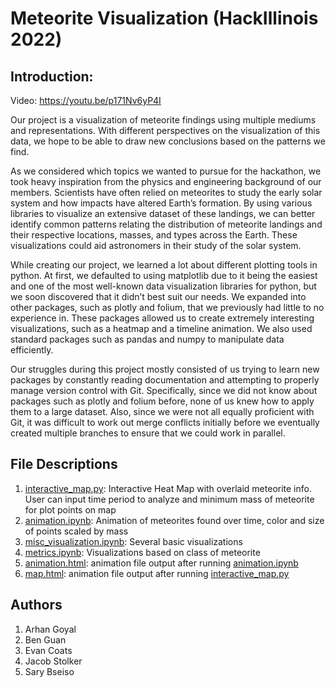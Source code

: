 # Meteorite Visualization (HackIllinois 2022)

## Introduction:

Video: https://youtu.be/p171Nv6yP4I </br>

Our project is a visualization of meteorite findings using multiple mediums and representations. With different perspectives on the visualization of this data, we hope to be able to draw new conclusions based on the patterns we find.

As we considered which topics we wanted to pursue for the hackathon, we took heavy inspiration from the physics and engineering background of our members. Scientists have often relied on meteorites to study the early solar system and how impacts have altered Earth’s formation. By using various libraries to visualize an extensive dataset of these landings, we can better identify common patterns relating the distribution of meteorite landings and their respective locations, masses, and types across the Earth. These visualizations could aid astronomers in their study of the solar system.

While creating our project, we learned a lot about different plotting tools in python. At first, we defaulted to using matplotlib due to it being the easiest and one of the most well-known data visualization libraries for python, but we soon discovered that it didn’t best suit our needs. We expanded into other packages, such as plotly and folium, that we previously had little to no experience in. These packages allowed us to create extremely interesting visualizations, such as a heatmap and a timeline animation. We also used standard packages such as pandas and numpy to manipulate data efficiently.

Our struggles during this project mostly consisted of us trying to learn new packages by constantly reading documentation and attempting to properly manage version control with Git. Specifically, since we did not know about packages such as plotly and folium before, none of us knew how to apply them to a large dataset. Also, since we were not all equally proficient with Git, it was difficult to work out merge conflicts initially before we eventually created multiple branches to ensure that we could work in parallel.

## File Descriptions
1. [interactive_map.py](interactive_map.py): Interactive Heat Map with overlaid meteorite info. User can input time period to analyze and minimum mass of meteorite for plot points on map
2. [animation.ipynb](animation.ipynb): Animation of meteorites found over time, color and size of points scaled by mass
3. [misc_visualization.ipynb](misc_visualization.ipynb): Several basic visualizations
4. [metrics.ipynb](metrics.ipynb): Visualizations based on class of meteorite
5. [animation.html](output/animation.html): animation file output after running [animation.ipynb](animation.ipynb)
6. [map.html](output/map.html): animation file output after running [interactive_map.py](interactive_map.py)

## Authors
1. Arhan Goyal
2. Ben Guan
3. Evan Coats
4. Jacob Stolker
5. Sary Bseiso

